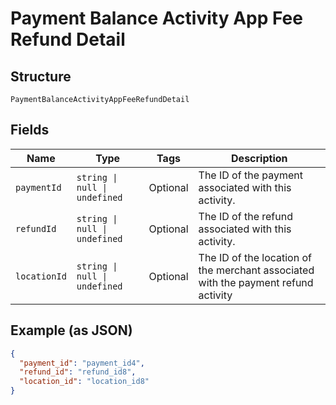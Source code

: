 <!-- Optimized: 2025-10-06 -->
<!-- RPM: 1.6.2.1.1.6.2.1_payment-balance-activity-app-fee-refund-detail_20251006 -->
<!-- Session: E2E RPM DNA Application -->
<!-- AOM: RND (Reggie & Dro) -->
<!-- COI: TECHNOLOGY -->
<!-- RPM: HIGH -->
<!-- ACTION: BUILD -->


# Payment Balance Activity App Fee Refund Detail

## Structure

`PaymentBalanceActivityAppFeeRefundDetail`

## Fields

| Name | Type | Tags | Description |
|  --- | --- | --- | --- |
| `paymentId` | `string \| null \| undefined` | Optional | The ID of the payment associated with this activity. |
| `refundId` | `string \| null \| undefined` | Optional | The ID of the refund associated with this activity. |
| `locationId` | `string \| null \| undefined` | Optional | The ID of the location of the merchant associated with the payment refund activity |

## Example (as JSON)

```json
{
  "payment_id": "payment_id4",
  "refund_id": "refund_id8",
  "location_id": "location_id8"
}
```
